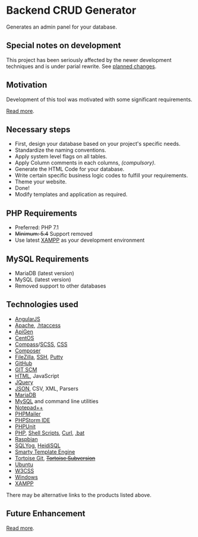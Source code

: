 # Backend CRUD Generator

Generates an admin panel for your database.


## Special notes on development

This project has been seriously affected by the newer development techniques and is under parial rewrite. See [planned changes](future.md).


## Motivation

Development of this tool was motivated with some significant requirements.

[Read more](motivation.md).


## Necessary steps

 * First, design your database based on your project's specific needs.
 * Standardize the naming conventions.
 * Apply system level flags on all tables.
 * Apply Column comments in each columns, *(compulsory)*.
 * Generate the HTML Code for your database.
 * Write certain specific business logic codes to fulfill your requirements.
 * Theme your website.
 * Done!
 * Modify templates and application as required.


## PHP Requirements

 * Preferred: PHP 7.1
 * ~~Minimum: 5.4~~ Support removed
 * Use latest [XAMPP](https://www.apachefriends.org/) as your development environment


## MySQL Requirements

 * MariaDB (latest version)
 * MySQL (latest version)
 * Removed support to other databases


## Technologies used

 * [AngularJS](https://angularjs.org/)
 * [Apache](https://en.wikipedia.org/wiki/Apache_HTTP_Server), [.htaccess](https://httpd.apache.org/docs/2.4/howto/htaccess.html)
 * [ApiGen](http://www.apigen.org/)
 * [CentOS](https://www.centos.org/)
 * [Compass](http://compass-style.org/)/[SCSS](http://sass-lang.com/), [CSS](https://www.w3.org/TR/CSS/)
 * [Composer](https://getcomposer.org/)
 * [FileZilla](https://filezilla-project.org/), [SSH](https://en.wikipedia.org/wiki/Secure_Shell), [Putty](http://www.chiark.greenend.org.uk/~sgtatham/putty/)
 * [GitHub](https://github.com/)
 * [GIT SCM](https://git-scm.com/)
 * [HTML](https://www.w3.org/TR/html5/), JavaScript
 * [JQuery](http://jquery.com/)
 * [JSON](http://www.json.org/), CSV, XML, Parsers
 * [MariaDB](https://mariadb.org/)
 * [MySQL](http://www.mysql.com/) and command line utilities
 * [Notepad++](https://notepad-plus-plus.org/)
 * [PHPMailer](https://github.com/PHPMailer/PHPMailer)
 * [PHPStorm IDE](https://www.jetbrains.com/phpstorm/)
 * [PHPUnit](https://phpunit.de/)
 * [PHP](http://php.net/manual/en/), [Shell Scripts](http://www.shellscript.sh/), [Curl](https://curl.haxx.se/), [.bat]()
 * [Raspbian](https://www.raspberrypi.org/downloads/raspbian/)
 * [SQLYog](https://github.com/webyog/sqlyog-community/wiki/Downloads), [HeidiSQL](http://www.heidisql.com/)
 * [Smarty Template Engine](http://www.smarty.net/)
 * [Tortoise Git](https://tortoisegit.org/), ~~[Tortoise Subversion](https://tortoisesvn.net/)~~
 * [Ubuntu](https://www.ubuntu.com/)
 * [W3CSS](http://www.w3schools.com/w3css/)
 * [Windows](https://www.microsoft.com/en-us/windows)
 * [XAMPP](https://www.apachefriends.org/)

There may be alternative links to the products listed above.


## Future Enhancement

[Read more](future.md).
